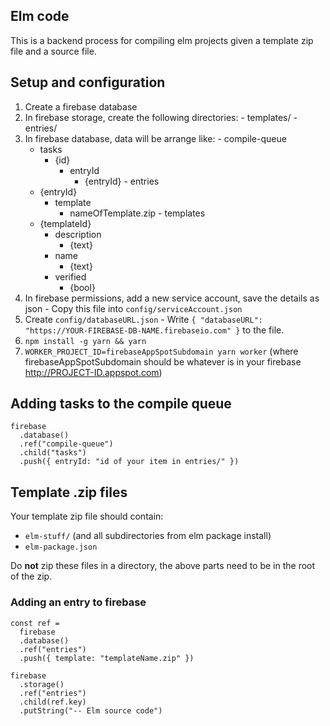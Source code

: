 ## Elm code

This is a backend process for compiling elm projects given a template zip file and a source file.

## Setup and configuration

  1. Create a firebase database
  2. In firebase storage, create the following directories:
    - templates/
    - entries/
  3. In firebase database, data will be arrange like:
    - compile-queue
      - tasks
        - {id}
          - entryId
            - {entryId}
    - entries
      - {entryId}
        - template
          - nameOfTemplate.zip
    - templates
      - {templateId}
        - description
          - {text}
        - name
          - {text}
        - verified
          - {bool}
  4. In firebase permissions, add a new service account, save the details as json
    - Copy this file into `config/serviceAccount.json`
  5. Create `config/databaseURL.json`
    - Write `{ "databaseURL": "https://YOUR-FIREBASE-DB-NAME.firebaseio.com" }` to the file.
  6. `npm install -g yarn && yarn`
  7. `WORKER_PROJECT_ID=firebaseAppSpotSubdomain yarn worker` (where firebaseAppSpotSubdomain should be whatever is in your firebase http://PROJECT-ID.appspot.com)

## Adding tasks to the compile queue

```
firebase
  .database()
  .ref("compile-queue")
  .child("tasks")
  .push({ entryId: "id of your item in entries/" })
```

## Template .zip files

Your template zip file should contain:
  - `elm-stuff/` (and all subdirectories from elm package install)
  - `elm-package.json`

Do **not** zip these files in a directory, the above parts need to be in the root of the zip.


### Adding an entry to firebase

```
const ref =
  firebase
  .database()
  .ref("entries")
  .push({ template: "templateName.zip" })

firebase
  .storage()
  .ref("entries")
  .child(ref.key)
  .putString("-- Elm source code")
```
